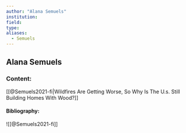 ```yaml
---
author: "Alana Semuels"
institution:
field:
type:
aliases:
  - Semuels
---
```


## Alana Semuels

### Content:
[[@Semuels2021-fi|Wildfires Are Getting Worse, So Why Is The U.s. Still Building Homes With Wood?]]

#### Bibliography:

![[@Semuels2021-fi]]